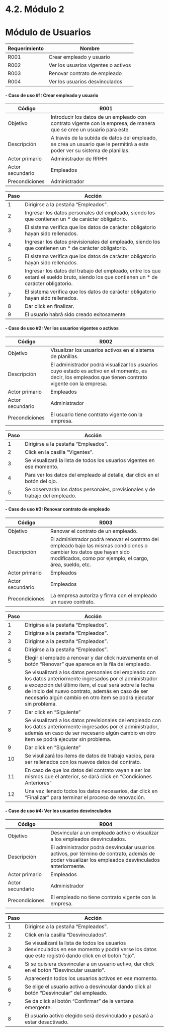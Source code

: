 # 4.2. Módulo 2

# Módulo de Usuarios
| Requerimiento | Nombre  |
|----------|----------|
|R001  |Crear empleado y usuario |
|R002  |Ver los usuarios vigentes o activos|
|R003  |Renovar contrato de empleado|
|R004  |Ver los usuarios desvinculados|

#### - Caso de uso #1: Crear empleado y usuario 
| Código | R001  |
|----------|----------|
|Objetivo  | Introducir los datos de un empleado con contrato vigente con la empresa, de manera que se cree un usuario para este. |
| Descripción |A través de la subida de datos del empleado, se crea un usuario que le permitirá a este poder ver su sistema de planillas.  |
| Actor primario |  Administrador de RRHH  |
| Actor secundario  | Empleados  |
| Precondiciones| Administrador  |

| Paso     | Acción   |
|----------|----------|
|1| Dirigirse a la pestaña “Empleados”.   |
|2| Ingresar los datos personales del empleado, siendo los que contienen un * de carácter obligatorio.  |
|3| El sistema verifica que los datos de carácter obligatorio hayan sido rellenados.  |
|4| Ingresar los datos previsionales del empleado, siendo los que contienen un * de carácter obligatorio.  |
|5| El sistema verifica que los datos de carácter obligatorio hayan sido rellenados.  |
|6| Ingresar los datos del trabajo del empleado, entre los que estará el sueldo bruto, siendo los que contienen un * de carácter obligatorio.  |
|7| El sistema verifica que los datos de carácter obligatorio hayan sido rellenados.  |
|8| Dar click en finalizar.  |
|9| El usuario habrá sido creado exitosamente.  |

#### - Caso de uso #2: Ver los usuarios vigentes o activos

| Código | R002  |
|----------|----------|
|Objetivo  | Visualizar los usuarios activos en el sistema de planillas. |
| Descripción |El administrador podrá visualizar los usuarios cuyo estado es activo en el momento, es decir, los empleados que tienen contrato vigente con la empresa.  |
| Actor primario | Empleados   |
| Actor secundario  | Administrador   |
| Precondiciones| El usuario tiene contrato vigente con la empresa.  |

| Paso     | Acción   |
|----------|----------|
|1|Dirigirse a la pestaña “Empleados”.   |
|2| Click en la casilla “Vigentes”.  |
|3| Se visualizará la lista de todos los usuarios vigentes en ese momento.  |
|4| Para ver los datos del empleado al detalle, dar click en el botón del ojo.  |
|5| Se observarán los datos personales, previsionales y de trabajo del empleado.  |

#### - Caso de uso #3: Renovar contrato de empleado 

| Código | R003  |
|----------|----------|
|Objetivo  |Renovar el contrato de un empleado.  |
| Descripción | El administrador podrá renovar el contrato del empleado bajo las mismas condiciones o cambiar los datos que hayan sido modificados, como por ejemplo, el cargo, área, sueldo, etc. |
| Actor primario |  Empleados  |
| Actor secundario  | Empleados   |
| Precondiciones| La empresa autoriza y firma con el empleado un nuevo contrato.  |

| Paso     | Acción   |
|----------|----------|
|1| Dirigirse a la pestaña “Empleados”.  |
|2| Dirigirse a la pestaña “Empleados”.  |
|3| Dirigirse a la pestaña “Empleados”.  |
|4| Dirigirse a la pestaña “Empleados”.  |
|5| Elegir el emplado a renovar y dar click nuevamente en el botón “Renovar” que aparece en la fila del empleado.  |
|6| Se visualizará a los datos personales del empleado con los datos anteriormente ingresados por el administrador a excepción del último ítem, el cual será sobre la fecha de inicio del nuevo contrato, además en caso de ser necesario algún cambio en otro ítem se podrá ejecutar sin problema.  |
|7| Dar click en “Siguiente”  |
|8| Se visualizará a los datos previsionales del empleado con los datos anteriormente ingresados por el administrador, además en caso de ser necesario algún cambio en otro ítem se podrá ejecutar sin problema.  |
|9| Dar click en “Siguiente”  |
|10| Se visulizará los ítems de datos de trabajo vacíos, para ser rellenados con los nuevos datos del contrato.  | 
|11|  En caso de que los datos del contrato vayan a ser los mismos que el anterior, se dará click en “Condiciones Anteriores” |
|12| Una vez llenado todos los datos necesarios, dar click en “Finalizar” para terminar el proceso de renovación.  |

#### - Caso de uso #4: Ver los usuarios desvinculados
| Código | R004  |
|----------|----------|
|Objetivo  |Desvincular a un empleado activo o visualizar a los empleados desvinculados.  |
| Descripción |El administrador podrá desvincular usuarios activos, por término de contrato, además de poder visualizar los empleados desvinculados anteriormente.  |
| Actor primario |  Empleados  |
| Actor secundario  | Administrador  |
| Precondiciones| El empleado no tiene contrato vigente con la empresa.  |

| Paso     | Acción   |
|----------|----------|
|1| Dirigirse a la pestaña “Empleados”.  |
|2| Click en la casilla “Desvinculados”.  |
|3| Se visualizará la lista de todos los usuarios desvinculados en ese momento y podrá verse los datos que este registró dando click en el botón “ojo”.  |
|4| Si se quisiera desvincular a un usuario activo, dar click en el botón “Desvincular usuario”.  |
|5| Aparecerán todos los usuarios activos en ese momento.  |
|6| Se elige el usuario activo a desvincular dando click al botón “Desvincular” del empleado.  |
|7| Se da click al botón “Confirmar” de la ventana emergente.  |
|8| El usuario activo elegido será desvinculado y pasará a estar desactivado.  |
